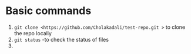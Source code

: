 # Basic commands
1.  `git clone <https://github.com/Cholakadali/test-repo.git >` to clone the repo locally
2.  `git status` -to check the status of files
3.  